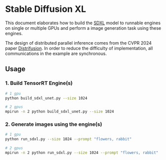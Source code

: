 # Stable Diffusion XL

This document elaborates how to build the [SDXL](https://huggingface.co/stabilityai/stable-diffusion-xl-base-1.0) model to runnable engines on single or multiple GPUs and perform a image generation task using these engines.

The design of distributed parallel inference comes from the CVPR 2024 paper [Distrifusion](https://github.com/mit-han-lab/distrifuser). In order to reduce the difficulty of implementation, all communications in the example are synchronous.

## Usage

### 1. Build TensorRT Engine(s)

```bash
# 1 gpu
python build_sdxl_unet.py --size 1024

# 2 gpus
mpirun -n 2 python build_sdxl_unet.py --size 1024
```

### 2. Generate images using the engine(s)


```bash
# 1 gpu
python run_sdxl.py --size 1024 --prompt "flowers, rabbit"

# 2 gpus
mpirun -n 2 python run_sdxl.py --size 1024 --prompt "flowers, rabbit"
```

